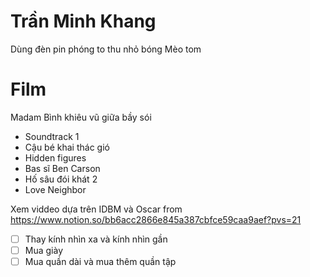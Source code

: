 # Trần Minh Khang

Dùng đèn pin phóng to thu nhỏ bóng
Mèo tom

# Film

Madam Bình khiêu vũ giữa bầy sói
- Soundtrack 1
- Cậu bé khai thác gió
- Hidden figures
- Bas sĩ Ben Carson
- Hố sâu đói khát 2
- Love Neighbor

Xem viddeo dựa trên IDBM và Oscar from https://www.notion.so/bb6acc2866e845a387cbfce59caa9aef?pvs=21

- [ ] Thay kính nhìn xa và kính nhìn gần
- [ ] Mua giày
- [ ] Mua quần dài và mua thêm quần tập